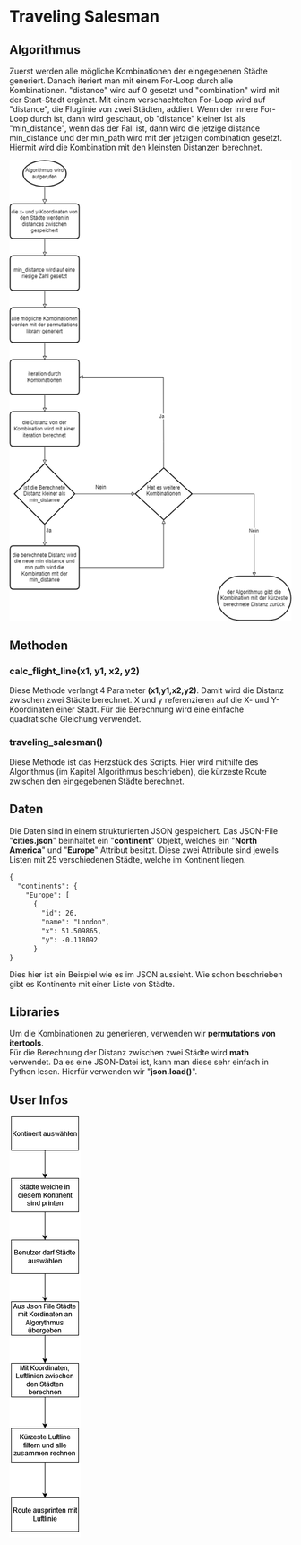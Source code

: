 # Traveling Salesman

## Algorithmus

Zuerst werden alle mögliche Kombinationen der eingegebenen Städte generiert. Danach iteriert man mit einem For-Loop
durch alle Kombinationen.
"distance" wird auf 0 gesetzt und "combination" wird mit der Start-Stadt ergänzt.
Mit einem verschachtelten For-Loop wird auf "distance", die Fluglinie von zwei Städten,
addiert. Wenn der innere For-Loop durch ist, dann wird geschaut, ob "distance" kleiner ist als "min_distance", wenn das
der Fall ist, dann wird die jetzige distance min_distance und der min_path wird mit der jetzigen combination gesetzt.
Hiermit wird die Kombination mit den kleinsten Distanzen berechnet.

![Algorithmus Diagramm](Algorithmus-Flussdiagramm.png)

## Methoden

### calc_flight_line(x1, y1, x2, y2)

Diese Methode verlangt 4 Parameter **(x1,y1,x2,y2)**. Damit wird die Distanz zwischen zwei Städte berechnet. X und y
referenzieren auf die X- und Y-Koordinaten einer Stadt. Für die Berechnung wird eine einfache quadratische Gleichung
verwendet.

### traveling_salesman()

Diese Methode ist das Herzstück des Scripts. Hier wird mithilfe des Algorithmus (im Kapitel Algorithmus beschrieben),
die kürzeste Route zwischen den eingegebenen Städte berechnet.

## Daten

Die Daten sind in einem strukturierten JSON gespeichert. Das JSON-File "**cities.json**" beinhaltet ein "**continent**"
Objekt,
welches ein "**North America**" und "**Europe**" Attribut besitzt. Diese zwei Attribute sind jeweils Listen mit 25
verschiedenen
Städte, welche im Kontinent liegen.

```
{
  "continents": {
    "Europe": [
      {
        "id": 26,
        "name": "London",
        "x": 51.509865,
        "y": -0.118092
      }
}
```

Dies hier ist ein Beispiel wie es im JSON aussieht. Wie schon beschrieben gibt es Kontinente mit einer Liste von Städte.

## Libraries

Um die Kombinationen zu generieren, verwenden wir **permutations von itertools**.
<br>
Für die Berechnung der Distanz zwischen zwei Städte wird **math** verwendet.
Da es eine JSON-Datei ist, kann man diese sehr einfach in Python lesen. Hierfür verwenden wir "**json.load()**".

## User Infos

![User Diagramm](User-Flussdiagramm.png)
